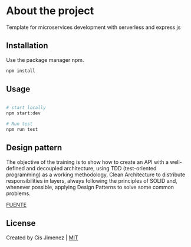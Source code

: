 # About the project

Template for microservices development with serverless and express js

## Installation

Use the package manager npm.

```bash
npm install
```

## Usage

```bash

# start locally
npm start:dev

# Run test
npm run test

```

## Design pattern
The objective of the training is to show how to create an API with a well-defined and decoupled architecture, using TDD (test-oriented programming) as a working methodology, Clean Architecture to distribute responsibilities in layers, always following the principles of SOLID and, whenever possible, applying Design Patterns to solve some common problems.

[FUENTE](https://blog.cleancoder.com/uncle-bob/2012/08/13/the-clean-architecture.html)

## License
Created by Cis Jimenez | 
[MIT](https://choosealicense.com/licenses/mit/)
